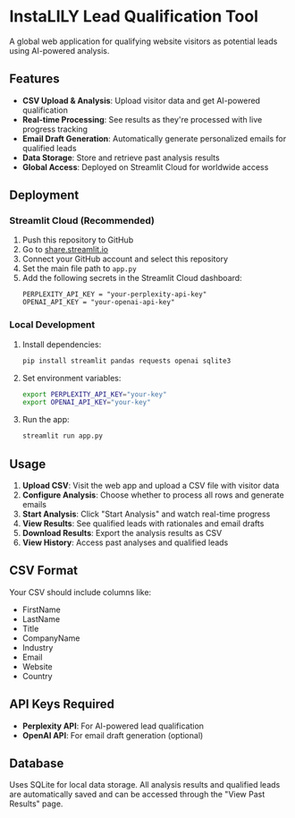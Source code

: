 # InstaLILY Lead Qualification Tool

A global web application for qualifying website visitors as potential leads using AI-powered analysis.

## Features

- **CSV Upload & Analysis**: Upload visitor data and get AI-powered qualification
- **Real-time Processing**: See results as they're processed with live progress tracking
- **Email Draft Generation**: Automatically generate personalized emails for qualified leads
- **Data Storage**: Store and retrieve past analysis results
- **Global Access**: Deployed on Streamlit Cloud for worldwide access

## Deployment

### Streamlit Cloud (Recommended)

1. Push this repository to GitHub
2. Go to [share.streamlit.io](https://share.streamlit.io)
3. Connect your GitHub account and select this repository
4. Set the main file path to `app.py`
5. Add the following secrets in the Streamlit Cloud dashboard:
   ```
   PERPLEXITY_API_KEY = "your-perplexity-api-key"
   OPENAI_API_KEY = "your-openai-api-key"
   ```

### Local Development

1. Install dependencies:
   ```bash
   pip install streamlit pandas requests openai sqlite3
   ```

2. Set environment variables:
   ```bash
   export PERPLEXITY_API_KEY="your-key"
   export OPENAI_API_KEY="your-key"
   ```

3. Run the app:
   ```bash
   streamlit run app.py
   ```

## Usage

1. **Upload CSV**: Visit the web app and upload a CSV file with visitor data
2. **Configure Analysis**: Choose whether to process all rows and generate emails
3. **Start Analysis**: Click "Start Analysis" and watch real-time progress
4. **View Results**: See qualified leads with rationales and email drafts
5. **Download Results**: Export the analysis results as CSV
6. **View History**: Access past analyses and qualified leads

## CSV Format

Your CSV should include columns like:
- FirstName
- LastName
- Title
- CompanyName
- Industry
- Email
- Website
- Country

## API Keys Required

- **Perplexity API**: For AI-powered lead qualification
- **OpenAI API**: For email draft generation (optional)

## Database

Uses SQLite for local data storage. All analysis results and qualified leads are automatically saved and can be accessed through the "View Past Results" page.
